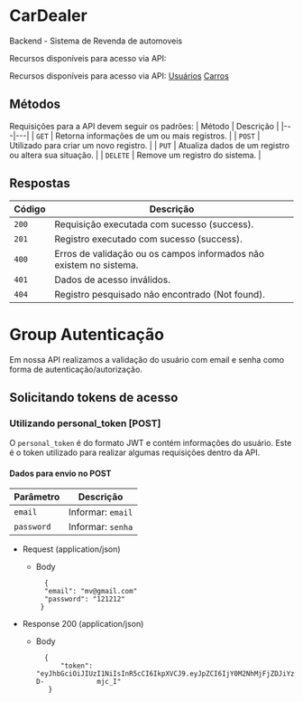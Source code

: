 # CarDealer

Backend  - Sistema de Revenda de automoveis

Recursos disponíveis para acesso via API:


Recursos disponíveis para acesso via API:
 <a href="#usuario">Usuários</a> 
 <a href="#car">Carros</a> 


## Métodos
Requisições para a API devem seguir os padrões:
| Método | Descrição |
|---|---|
| `GET` | Retorna informações de um ou mais registros. |
| `POST` | Utilizado para criar um novo registro. |
| `PUT` | Atualiza dados de um registro ou altera sua situação. |
| `DELETE` | Remove um registro do sistema. |


## Respostas

| Código | Descrição |
|---|---|
| `200` | Requisição executada com sucesso (success).|
| `201` | Registro executado com sucesso (success).|
| `400` | Erros de validação ou os campos informados não existem no sistema.|
| `401` | Dados de acesso inválidos.|
| `404` | Registro pesquisado não encontrado (Not found).|


# Group Autenticação
Em nossa API realizamos a validação do usuário com email e senha  como forma de autenticação/autorização.

## Solicitando tokens de acesso

### Utilizando personal_token [POST]

O `personal_token` é do formato JWT e contém informações do usuário. Este é o token utilizado para realizar algumas requisições dentro da API.

#### Dados para envio no POST
| Parâmetro | Descrição |
|---|---|
| `email` | Informar: `email` |
| `password` |  Informar: `senha` |

+ Request (application/json)

    + Body


            {
            "email": "mv@gmail.com"
            "password": "121212"
           }

 + Response 200 (application/json)

    + Body

            {
             	"token":                 "eyJhbGciOiJIUzI1NiIsInR5cCI6IkpXVCJ9.eyJpZCI6IjY0M2NhMjFjZDJiYzJmZjY3NGRmNTQwYiIsImlhdCI6MTY4MTc2MzM5NiwiZXhwIjoxNjgxNzY2OTk2fQ.yOieK7Jx5BDtqGpcXQkF2bbjot0xa0M9p4A-D-             mjc_I"
             }
